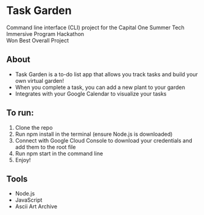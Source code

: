 # Task Garden
Command line interface (CLI) project for the Capital One Summer Tech Immersive Program Hackathon </br>
Won Best Overall Project

## About
- Task Garden is a to-do list app that allows you track tasks and build your own virtual garden!
- When you complete a task, you can add a new plant to your garden
- Integrates with your Google Calendar to visualize your tasks

## To run:
1. Clone the repo
2. Run npm install in the terminal (ensure Node.js is downloaded)
3. Connect with Google Cloud Console to download your credentials and add them to the root file
4. Run npm start in the command line
5. Enjoy!

## Tools
- Node.js
- JavaScript
- Ascii Art Archive
